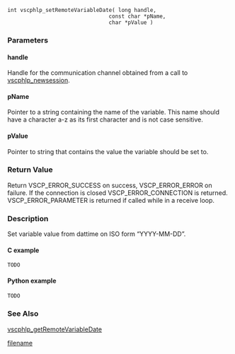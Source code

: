 

```clike
int vscphlp_setRemoteVariableDate( long handle, 
                                const char *pName, 
                                char *pValue ) 
```

### Parameters

#### handle
Handle for the communication channel obtained from a call to [vscphlp_newsession](vscphlp_newsession.md).

#### pName
Pointer to a string containing the name of the variable. This name should have a character a-z as its first character and is not case sensitive.

#### pValue
Pointer to string that contains the value the variable should be set to.

### Return Value
Return VSCP_ERROR_SUCCESS on success, VSCP_ERROR_ERROR on failure. If the connection is closed VSCP_ERROR_CONNECTION is returned. VSCP_ERROR_PARAMETER is returned if called while in a receive loop. 

### Description
Set variable value from dattime on ISO form “YYYY-MM-DD”.

#### C example

```clike
TODO
```

#### Python example

```python
TODO
```

### See Also
[vscphlp_getRemoteVariableDate](vscphlp_getremotevariabledate.md)



[filename](./bottom_copyright.md ':include')
